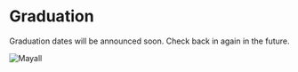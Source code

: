 # Graduation

Graduation dates will be announced soon.  Check back in again in the future. 

![Mayall](https://github.com/michaelJwilson/DESI-HighSchool/blob/master/Graduation/Mayall_JM.jpg)


